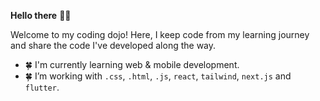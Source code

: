 **Hello there** 🙂👋

Welcome to my coding dojo! Here, I keep code from my learning journey and share the code I've developed along the way.
- 🍀 I'm currently learning web & mobile development.
- 🍀 I’m working with `.css`, `.html`, `.js`, `react`, `tailwind`, `next.js` and `flutter`.

<!--
**ClairJDA/ClairJDA** is a ✨ _special_ ✨ repository because its `README.md` (this file) appears on your GitHub profile.

Here are some ideas to get you started:

- 🔭 I’m currently working on ...
- 🌱 I’m currently learning ...
- 👯 I’m looking to collaborate on ...
- 🤔 I’m looking for help with ...
- 💬 Ask me about ...
- 📫 How to reach me: ...
- 😄 Pronouns: ...
- ⚡ Fun fact: ...
-->
